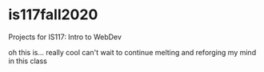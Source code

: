 # is117fall2020
Projects for IS117: Intro to WebDev


oh this is... really cool
can't wait to continue melting and reforging my mind in this class
